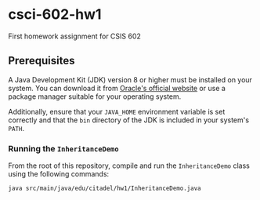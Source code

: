 # csci-602-hw1
First homework assignment for CSIS 602

## Prerequisites

A Java Development Kit (JDK) version 8 or higher must be installed on your system. You can download it from [Oracle's official website](https://www.oracle.com/java/technologies/javase-jdk11-downloads.html) or use a package manager suitable for your operating system.

Additionally, ensure that your `JAVA_HOME` environment variable is set correctly and that the `bin` directory of the JDK is included in your system's `PATH`.

### Running the `InheritanceDemo`

From the root of this repository, compile and run the `InheritanceDemo` class using the following commands:

```bash
java src/main/java/edu/citadel/hw1/InheritanceDemo.java
```
